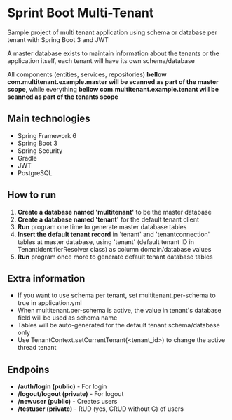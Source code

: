 # Sprint Boot Multi-Tenant

Sample project of multi tenant application using schema or database per tenant with Spring Boot 3 and JWT

A master database exists to maintain information about the tenants or the application itself, each tenant will have its own schema/database

All components (entities, services, repositories) **bellow com.multitenant.example.master will be scanned as part of the master scope**, while everything **bellow com.multitenant.example.tenant will be scanned as part of the tenants scope** 

## Main technologies

* Spring Framework 6
* Spring Boot 3
* Spring Security
* Gradle
* JWT
* PostgreSQL

## How to run

1. **Create a database named 'multitenant'** to be the master database
2. **Create a database named 'tenant'** for the default tenant client
3. **Run** program one time to generate master database tables 
4. **Insert the default tenant record** in 'tenant' and 'tenantconnection' tables at master database, using 'tenant' (default tenant ID in TenantIdentifierResolver class) as column domain/database values
5. **Run** program once more to generate default tenant database tables

## Extra information

* If you want to use schema per tenant, set multitenant.per-schema to true in application.yml
* When multitenant.per-schema is active, the value in tenant's database field will be used as schema name
* Tables will be auto-generated for the default tenant schema/database only
* Use TenantContext.setCurrentTenant(<tenant_id>) to change the active thread tenant

## Endpoins

* **/auth/login (public)** - For login 
* **/logout/logout (private)** - For logout
* **/newuser (public)** - Creates users
* **/testuser (private)** - RUD (yes, CRUD without C) of users